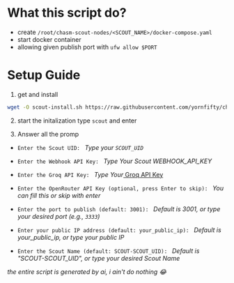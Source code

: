 # What this script do?
- create `/root/chasm-scout-nodes/<SCOUT_NAME>/docker-compose.yaml`
- start docker container
- allowing given publish port with `ufw allow $PORT`

# Setup Guide
1. get and install
```bash
wget -O scout-install.sh https://raw.githubusercontent.com/yornfifty/chasm-scout-bash/main/scout_install.sh --no-cache && chmod +x scout-install.sh && ./scout-install.sh
```

2. start the initalization
type `scout` and enter

3. Answer all the promp
- `Enter the Scout UID: ` _Type your `SCOUT_UID`_

- `Enter the Webhook API Key: ` _Type Your Scout WEBHOOK_API_KEY_

- `Enter the Groq API Key: ` _Type Your_[ Groq API Key](https://console.groq.com/keys)

- `Enter the OpenRouter API Key (optional, press Enter to skip): ` _You can fill this or skip with enter_

- `Enter the port to publish (default: 3001): ` _Default is *3001*, or type your desired port (e.g., `3333`)_

- `Enter your public IP address (default: your_public_ip): ` _Default is *your_public_ip*, or type your public IP_

- `Enter the Scout Name (default: SCOUT-SCOUT_UID): ` _Default is "SCOUT-SCOUT_UID", or type your desired Scout Name_






























































































_the entire script is generated by ai, i ain't do nothing 😂_
